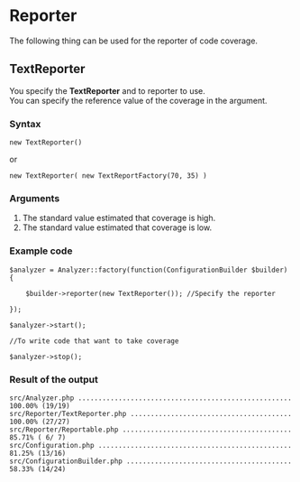 Reporter
=====================================

The following thing can be used for the reporter of code coverage.

TextReporter
-------------------------------------

You specify the **TextReporter** and to reporter to use.  
You can specify the reference value of the coverage in the argument.

### Syntax

	new TextReporter()

or

	new TextReporter( new TextReportFactory(70, 35) )

### Arguments

1. The standard value estimated that coverage is high.
2. The standard value estimated that coverage is low.

### Example code

	$analyzer = Analyzer::factory(function(ConfigurationBuilder $builder) {

		$builder->reporter(new TextReporter()); //Specify the reporter

	});

	$analyzer->start();

	//To write code that want to take coverage

	$analyzer->stop();

### Result of the output

	src/Analyzer.php ..................................................... 100.00% (19/19)
	src/Reporter/TextReporter.php ........................................ 100.00% (27/27)
	src/Reporter/Reportable.php ..........................................  85.71% ( 6/ 7)
	src/Configuration.php ................................................  81.25% (13/16)
	src/ConfigurationBuilder.php .........................................  58.33% (14/24)
